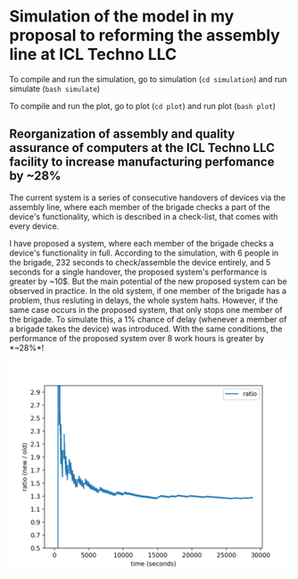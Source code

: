 # Simulation of the model in my proposal to reforming the assembly line at ICL Techno LLC

To compile and run the simulation, go to simulation (`cd simulation`) and run simulate (`bash simulate`)

To compile and run the plot, go to plot (`cd plot`) and run plot (`bash plot`)


## Reorganization of assembly and quality assurance of computers at the ICL Techno LLC facility to increase manufacturing perfomance by ~28%

The current system is a series of consecutive handovers of devices via the assembly line, where each member of the brigade checks a part of the device's functionality, which is described in a check-list, that comes with every device.

I have proposed a system, where each member of the brigade checks a device's functionality in full. According to the simulation, with 6 people in the brigade, 232 seconds to check/assemble the device entirely, and 5 seconds for a single handover, the proposed system's performance is greater by ~10$. But the main potential of the new proposed system can be observed in practice. In the old system, if one member of the brigade has a problem, thus resluting in delays, the whole system halts. However, if the same case occurs in the proposed system, that only stops one member of the brigade. To simulate this, a 1% chance of delay (whenever a member of a brigade takes the device) was introduced. With the same conditions, the performance of the proposed system over 8 work hours is greater by *~28%*!

![graph](https://github.com/escape13/assembly-simulation/blob/master/images/graph.png?raw=true)
